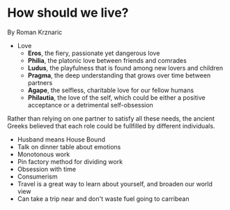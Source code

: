 # How should we live?

By Roman Krznaric

- Love
    - **Eros**, the fiery, passionate yet dangerous love
    - **Philia**, the platonic love between friends and comrades
    - **Ludus**, the playfulness that is found among new lovers and children
    - **Pragma**, the deep understanding that grows over time between partners
    - **Agape**, the selfless, charitable love for our fellow humans
    - **Philautia**, the love of the self, which could be either a positive acceptance or a detrimental self-obsession

Rather than relying on one partner to satisfy all these needs, the ancient Greeks believed that each role could be fullfilled by different individuals.

- Husband means House Bound
- Talk on dinner table about emotions
- Monotonous work
- Pin factory method for dividing work
- Obsession with time
- Consumerism
- Travel is a great way to learn about yourself, and broaden our world view
- Can take a trip near and don't waste fuel going to carribean
